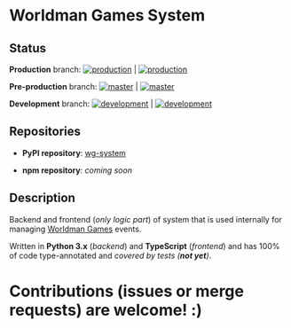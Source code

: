 Worldman Games System
=====================

Status
------

**Production** branch: [![production](https://gitlab.com/hashdivision/wgsystem/badges/production/pipeline.svg)](https://gitlab.com/hashdivision/wgsystem/commits/production) | [![production](https://gitlab.com/hashdivision/wgsystem/badges/production/coverage.svg)](https://gitlab.com/hashdivision/wgsystem/commits/production)

**Pre-production** branch: [![master](https://gitlab.com/hashdivision/wgsystem/badges/master/pipeline.svg)](https://gitlab.com/hashdivision/wgsystem/commits/master) | [![master](https://gitlab.com/hashdivision/wgsystem/badges/master/coverage.svg)](https://gitlab.com/hashdivision/wgsystem/commits/master)

**Development** branch: [![development](https://gitlab.com/hashdivision/wgsystem/badges/development/pipeline.svg)](https://gitlab.com/hashdivision/wgsystem/commits/development) | [![development](https://gitlab.com/hashdivision/wgsystem/badges/development/coverage.svg)](https://gitlab.com/hashdivision/wgsystem/commits/development)

Repositories
------------

- **PyPI repository**: [wg-system](https://pypi.org/project/wg-system/)

- **npm repository**: *coming soon*

Description
-----------

Backend and frontend (*only logic part*) of system that is used internally for managing [Worldman Games](http://wmgames.ee) events.

Written in **Python 3.x** (*backend*) and **TypeScript** (*frontend*) and has 100% of code type-annotated and *covered by tests (**not yet**)*.

# Contributions (issues or merge requests) are welcome! :)